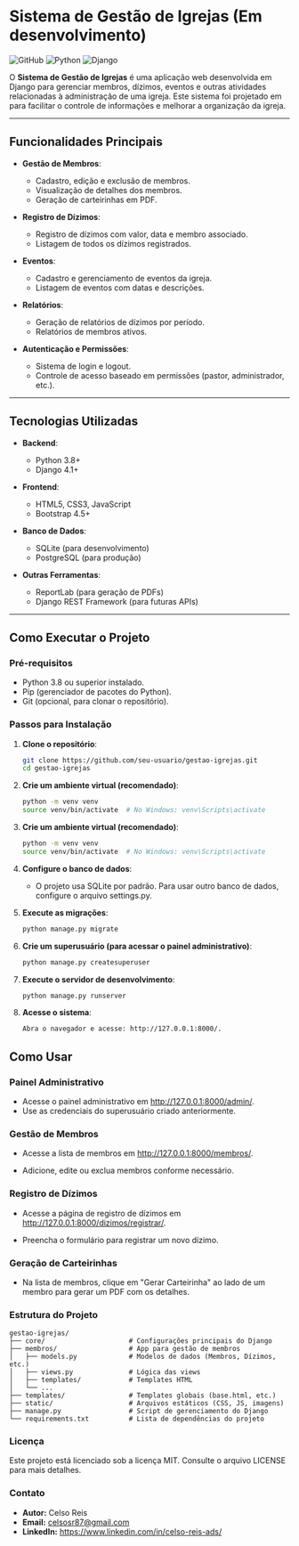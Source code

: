 # Sistema de Gestão de Igrejas (Em desenvolvimento)

![GitHub](https://img.shields.io/github/license/seu-usuario/seu-repositorio)
![Python](https://img.shields.io/badge/Python-3.8%2B-blue)
![Django](https://img.shields.io/badge/Django-4.1%2B-green)

O **Sistema de Gestão de Igrejas** é uma aplicação web desenvolvida em Django para gerenciar membros, dízimos, eventos e outras atividades relacionadas à administração de uma igreja. Este sistema foi projetado em para facilitar o controle de informações e melhorar a organização da igreja.

---

## Funcionalidades Principais

- **Gestão de Membros**:
  - Cadastro, edição e exclusão de membros.
  - Visualização de detalhes dos membros.
  - Geração de carteirinhas em PDF.

- **Registro de Dízimos**:
  - Registro de dízimos com valor, data e membro associado.
  - Listagem de todos os dízimos registrados.

- **Eventos**:
  - Cadastro e gerenciamento de eventos da igreja.
  - Listagem de eventos com datas e descrições.

- **Relatórios**:
  - Geração de relatórios de dízimos por período.
  - Relatórios de membros ativos.

- **Autenticação e Permissões**:
  - Sistema de login e logout.
  - Controle de acesso baseado em permissões (pastor, administrador, etc.).

---

## Tecnologias Utilizadas

- **Backend**:
  - Python 3.8+
  - Django 4.1+

- **Frontend**:
  - HTML5, CSS3, JavaScript
  - Bootstrap 4.5+

- **Banco de Dados**:
  - SQLite (para desenvolvimento)
  - PostgreSQL (para produção)

- **Outras Ferramentas**:
  - ReportLab (para geração de PDFs)
  - Django REST Framework (para futuras APIs)

---

## Como Executar o Projeto

### Pré-requisitos

- Python 3.8 ou superior instalado.
- Pip (gerenciador de pacotes do Python).
- Git (opcional, para clonar o repositório).

### Passos para Instalação

1. **Clone o repositório**:
   ```bash
   git clone https://github.com/seu-usuario/gestao-igrejas.git
   cd gestao-igrejas

2. **Crie um ambiente virtual (recomendado)**:
   ```bash
   python -m venv venv
   source venv/bin/activate  # No Windows: venv\Scripts\activate

3. **Crie um ambiente virtual (recomendado)**:
   ```bash
   python -m venv venv
   source venv/bin/activate  # No Windows: venv\Scripts\activate

4. **Configure o banco de dados**:

   - O projeto usa SQLite por padrão. Para usar outro banco de dados, configure o arquivo settings.py.

5. **Execute as migrações**:
   ```bash
   python manage.py migrate
   
6. **Crie um superusuário (para acessar o painel administrativo)**:
   ```bash
   python manage.py createsuperuser

7. **Execute o servidor de desenvolvimento**:
   ```bash
   python manage.py runserver

8. **Acesse o sistema**:
   ```bash
   Abra o navegador e acesse: http://127.0.0.1:8000/.

## Como Usar

###  Painel Administrativo

  - Acesse o painel administrativo em http://127.0.0.1:8000/admin/.
  - Use as credenciais do superusuário criado anteriormente.

###  Gestão de Membros

  - Acesse a lista de membros em http://127.0.0.1:8000/membros/.

  -  Adicione, edite ou exclua membros conforme necessário.

###  Registro de Dízimos

  -  Acesse a página de registro de dízimos em http://127.0.0.1:8000/dizimos/registrar/.

  -  Preencha o formulário para registrar um novo dízimo.

###  Geração de Carteirinhas

  -  Na lista de membros, clique em "Gerar Carteirinha" ao lado de um membro para gerar um PDF com os detalhes.

###  Estrutura do Projeto
    
    gestao-igrejas/
    ├── core/                     # Configurações principais do Django
    ├── membros/                  # App para gestão de membros
    │   ├── models.py             # Modelos de dados (Membros, Dízimos, etc.)
    │   ├── views.py              # Lógica das views
    │   ├── templates/            # Templates HTML
    │   └── ...
    ├── templates/                # Templates globais (base.html, etc.)
    ├── static/                   # Arquivos estáticos (CSS, JS, imagens)
    ├── manage.py                 # Script de gerenciamento do Django
    └── requirements.txt          # Lista de dependências do projeto

###  Licença
  Este projeto está licenciado sob a licença MIT. Consulte o arquivo LICENSE para mais detalhes.

###  Contato

  -  **Autor:** Celso Reis
  -  **Email:** celsosr87@gmail.com
  -  **LinkedIn:** https://www.linkedin.com/in/celso-reis-ads/
